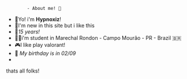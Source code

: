             - About me! 🧠


- 🍷Yo! i'm **Hypnoxiz**!
- 🧠I'm new in this site but i like this 
- 🌚*15 years!*
- 🧑‍🎓i'm student in Marechal Rondon - Campo Mourão - PR - Brazil 🇧🇷
- 🎮I like play valorant!
- 🍰 *My birthday is in 02/09*
- 

















thats all folks!



